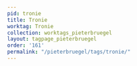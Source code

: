 ```yaml
---
pid: tronie
title: Tronie
worktag: Tronie
collection: worktags_pieterbruegel
layout: tagpage_pieterbruegel
order: '161'
permalink: "/pieterbruegel/tags/tronie/"
---
```

